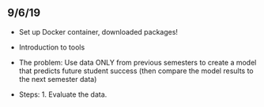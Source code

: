 ## 9/6/19

- Set up Docker container, downloaded packages!
- Introduction to tools

- The problem: Use data ONLY from previous semesters to create a model that predicts future student success (then compare the model results to the next semester data)

- Steps: 1. Evaluate the data. 




